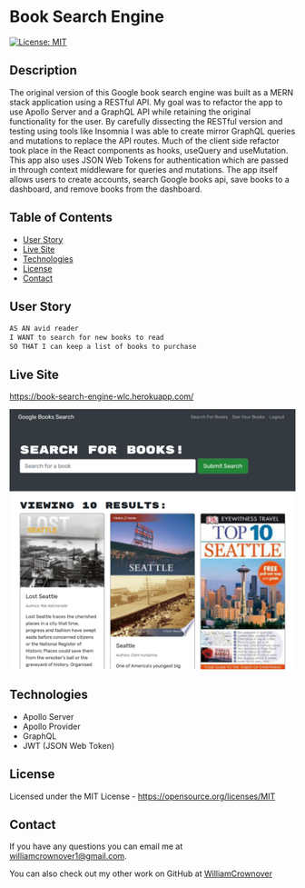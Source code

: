 # Book Search Engine

[![License: MIT](https://img.shields.io/badge/License-MIT-yellow.svg)](https://opensource.org/licenses/MIT)

## Description

The original version of this Google book search engine was built as a MERN stack application using a RESTful API. My goal was to refactor the app to use Apollo Server and a GraphQL API while retaining the original functionality for the user. By carefully dissecting the RESTful version and testing using tools like Insomnia I was able to create mirror GraphQL queries and mutations to replace the API routes. Much of the client side refactor took place in the React components as hooks, useQuery and useMutation. This app also uses JSON Web Tokens for authentication which are passed in through context middleware for queries and mutations. The app itself allows users to create accounts, search Google books api, save books to a dashboard, and remove books from the dashboard.

## Table of Contents

- [User Story](#user-story)
- [Live Site](#live-site)
- [Technologies](#technologies)
- [License](#license)
- [Contact](#contact)

## User Story
```
AS AN avid reader
I WANT to search for new books to read
SO THAT I can keep a list of books to purchase
```
## Live Site

https://book-search-engine-wlc.herokuapp.com/

<img src="./assets/screenshot.jpg" width="1200" alt="Example of generated team profile webpage"/>

## Technologies

- Apollo Server
- Apollo Provider
- GraphQL
- JWT (JSON Web Token)

## License
Licensed under the MIT License - https://opensource.org/licenses/MIT

## Contact

If you have any questions you can email me at williamcrownover1@gmail.com.

You can also check out my other work on GitHub at [WilliamCrownover](https://github.com/WilliamCrownover)
